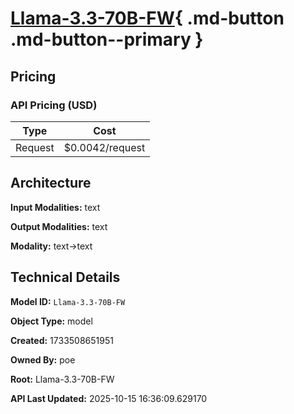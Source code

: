 # [Llama-3.3-70B-FW](https://poe.com/Llama-3.3-70B-FW){ .md-button .md-button--primary }

## Pricing

### API Pricing (USD)

| Type | Cost |
|------|------|
| Request | $0.0042/request |

## Architecture

**Input Modalities:** text

**Output Modalities:** text

**Modality:** text->text


## Technical Details

**Model ID:** `Llama-3.3-70B-FW`

**Object Type:** model

**Created:** 1733508651951

**Owned By:** poe

**Root:** Llama-3.3-70B-FW

**API Last Updated:** 2025-10-15 16:36:09.629170
